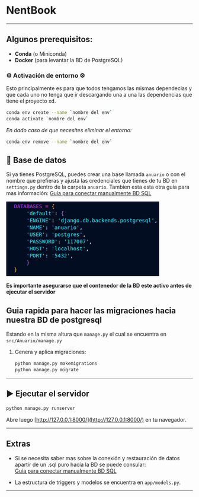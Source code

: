 # NentBook

---

## Algunos prerequisitos:

* **Conda** (o Miniconda)
* **Docker** (para levantar la BD de PostgreSQL)

### ⚙️ Activación de entorno ⚙️

Esto principalmente es para que todos tengamos las mismas dependecias y que cada uno no tenga que ir descargando una a una las dependencias que tiene el proyecto xd.

```bash
conda env create --name `nombre del env`
conda activate `nombre del env`
```

*En dado caso de que necesites eliminar el entorno:*

```bash
conda env remove --name `nombre del env`
```

## 🐳 Base de datos 

Si ya tienes PostgreSQL, puedes crear una base llamada `anuario` o con el nombre que prefieras y ajusta las credenciales que tienes de tu BD en `settings.py` dentro de la carpeta `anuario`. Tambien esta esta otra guia para mas información: [Guía para conectar manualmente BD SQL](Guia%20para%20conectar%20manualmente%20BD%20sql.md)

![Sección a modificar para la BD local](image.png)

**Es importante asegurarse que el contenedor de la BD este activo antes de ejecutar el servidor**

##  Guia rapida para hacer las migraciones hacia nuestra BD de postgresql 

Estando en la misma altura que `manage.py` el cual se encuentra en `src/Anuario/manage.py`

1. Genera y aplica migraciones:

   ```bash
   python manage.py makemigrations
   python manage.py migrate
   ```

---

## ▶️ Ejecutar el servidor

```bash
python manage.py runserver
```

Abre luego [http://127.0.0.1:8000/](http://127.0.0.1:8000/) en tu navegador.

---


## Extras

* Si se necesita saber mas sobre la conexión y restauración de datos apartir de un .sql puro hacía la BD se puede consular:  
  [Guía para conectar manualmente BD SQL](Guia%20para%20conectar%20manualmente%20BD%20sql.md)

* La estructura de triggers y modelos se encuentra en `app/models.py`.

---
